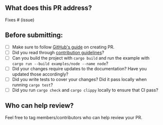 ## What does this PR address?
<!-- Thanks for sending a pull request! -->

<!-- Remove if not applicable -->
Fixes # (issue)

## Before submitting:
<!--- Go over all the following points, and put an `x` in all the boxes that apply. -->
<!--- If you're unsure about any of these, don't hesitate to ask -->
<!--- If you plan to update documentation or tests in follow-up, please note -->

- [ ] Make sure to follow [GitHub's guide](https://docs.github.com/en/pull-requests/collaborating-with-pull-requests/proposing-changes-to-your-work-with-pull-requests/creating-a-pull-request) on creating PR.
- [ ] Did you read through [contribution guidelines](https://github.com/railwayapp/nixpacks/blob/main/CONTRIBUTING.md)?
- [ ] Can you build the project with `cargo build` and run the example with `cargo run --build examples/node --name node`?
- [ ] Did your changes require updates to the documentation? Have you updated those accordingly?
- [ ] Did you write tests to cover your changes? Did it pass locally when running `cargo test`?
- [ ] Did you run `cargo check` and `cargo clippy` locally to ensure that CI pass?

## Who can help review?

Feel free to tag members/contributors who can help review your PR.
<!-- If you know how to use git blame, that is probably the easiest way. -->
